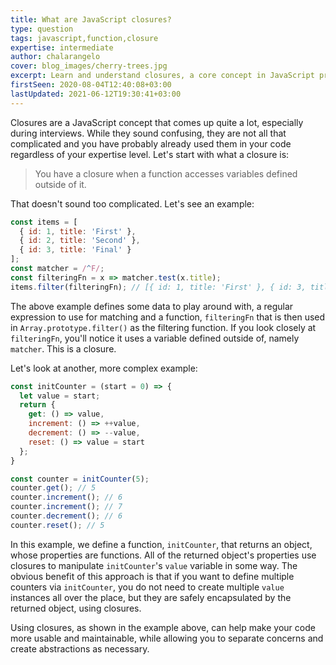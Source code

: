 ```yaml
---
title: What are JavaScript closures?
type: question
tags: javascript,function,closure
expertise: intermediate
author: chalarangelo
cover: blog_images/cherry-trees.jpg
excerpt: Learn and understand closures, a core concept in JavaScript programming, and level up your code.
firstSeen: 2020-08-04T12:40:08+03:00
lastUpdated: 2021-06-12T19:30:41+03:00
---
```


Closures are a JavaScript concept that comes up quite a lot, especially during interviews. While they sound confusing, they are not all that complicated and you have probably already used them in your code regardless of your expertise level. Let's start with what a closure is:

> You have a closure when a function accesses variables defined outside of it.

That doesn't sound too complicated. Let's see an example:

```js
const items = [
  { id: 1, title: 'First' },
  { id: 2, title: 'Second' },
  { id: 3, title: 'Final' }
];
const matcher = /^F/;
const filteringFn = x => matcher.test(x.title);
items.filter(filteringFn); // [{ id: 1, title: 'First' }, { id: 3, title: 'Final' }]
```

The above example defines some data to play around with, a regular expression to use for matching and a function, `filteringFn` that is then used in `Array.prototype.filter()` as the filtering function. If you look closely at `filteringFn`, you'll notice it uses a variable defined outside of, namely `matcher`. This is a closure.

Let's look at another, more complex example:

```js
const initCounter = (start = 0) => {
  let value = start;
  return {
    get: () => value,
    increment: () => ++value,
    decrement: () => --value,
    reset: () => value = start
  };
}

const counter = initCounter(5);
counter.get(); // 5
counter.increment(); // 6
counter.increment(); // 7
counter.decrement(); // 6
counter.reset(); // 5
```

In this example, we define a function, `initCounter`, that returns an object, whose properties are functions. All of the returned object's properties use closures to manipulate `initCounter`'s `value` variable in some way. The obvious benefit of this approach is that if you want to define multiple counters via `initCounter`, you do not need to create multiple `value` instances all over the place, but they are safely encapsulated by the returned object, using closures.

Using closures, as shown in the example above, can help make your code more usable and maintainable, while allowing you to separate concerns and create abstractions as necessary.
